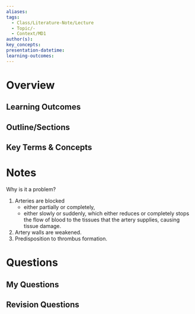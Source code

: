 ```yaml
---
aliases: 
tags:
  - Class/Literature-Note/Lecture
  - Topic/-
  - Context/MD1
author(s): 
key_concepts: 
presentation-datetime: 
learning-outcomes:
---
```



# Overview
## Learning Outcomes

## Outline/Sections

## Key Terms & Concepts


# Notes
Why is it a problem?
1. Arteries are blocked
	- either partially or completely,
	- either slowly or suddenly, 
	which either reduces or completely stops the flow of blood to the tissues that the artery supplies, causing tissue damage.
2. Artery walls are weakened.
3. Predisposition to thrombus formation.

# Questions

## My Questions
## Revision Questions




